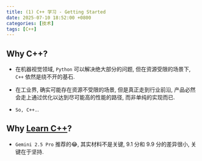 ```yaml
---
title: (1) C++ 学习 - Getting Started
date: 2025-07-10 18:52:00 +0800
categories: [技术]
tags: [C++]
---
```


## Why C++?

* 在机器视觉领域, `Python` 可以解决绝大部分的问题, 但在资源受限的场景下, `C++` 依然是绕不开的基石.

* 在工业界, 确实可能存在资源不受限的场景, 但是真正走到行业前沿, 产品必然会走上通过优化以达到尽可能高的性能的路径, 而非单纯的实现而已.

* `So, C++.`.

## Why [Learn C++](https://www.learncpp.com/)?

* `Gemini 2.5 Pro` 推荐的😂, 其实材料不是关键, 9.1 分和 9.9 分的差异很小, 关键在于坚持.

